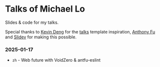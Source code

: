 # Talks of Michael Lo

Slides & code for my talks.

Special thanks to [Kevin Deng](https://github.com/sxzz) for the [talks](https://github.com/sxzz/talks) template inspiration, [Anthony Fu](https://github.com/antfu) and [Slidev](https://sli.dev) for making this possible.

### 2025-01-17

- `zh` - Web future with VoidZero & antfu-eslint
